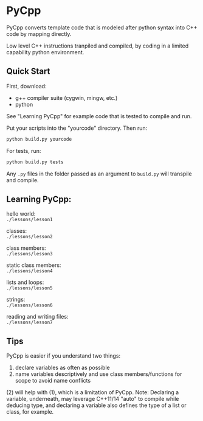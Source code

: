 
# PyCpp
PyCpp converts template code that is modeled 
after python syntax into C++ code by mapping directly.

Low level C++ instructions tranpiled and compiled, by coding in a 
limited capability python environment. 

## Quick Start

First, download:
- g++ compiler suite (cygwin, mingw, etc.)
- python

See "Learning PyCpp" for example code that is tested to compile
and run.

Put your scripts into the "yourcode" directory. 
Then run:
```bash
python build.py yourcode
``` 

For tests, run:
```bash
python build.py tests
```

Any `.py` files in the folder passed as an argument to 
`build.py` will transpile and compile.

## Learning PyCpp:

hello world:  
`./lessons/lesson1`

classes:  
`./lessons/lesson2`

class members:  
`./lessons/lesson3`

static class members:  
`./lessons/lesson4`

lists and loops:  
`./lessons/lesson5`

strings:  
`./lessons/lesson6`

reading and writing files:  
`./lessons/lesson7`

## Tips
PyCpp is easier if you understand two things:
1. declare variables as often as possible
2. name variables descriptively and use class members/functions for scope to avoid name conflicts

(2) will help with (1), which is a limitation of PyCpp.
Note: Declaring a variable, underneath, may leverage 
C++11/14 "auto" to compile while deducing type, and 
declaring a variable also defines the type of a list
or class, for example.   
